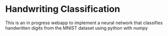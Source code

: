 # Handwriting Classification 

This is an in progress webapp to implement a neural network that classifies handwritten digits from the MNIST dataset using python with numpy 
